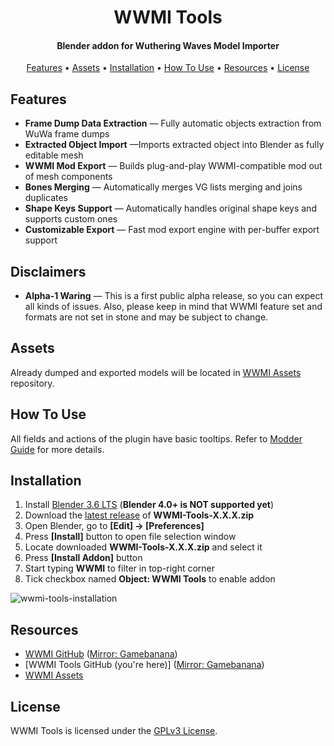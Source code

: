 <h1 align="center">WWMI Tools</h1>

<h4 align="center">Blender addon for Wuthering Waves Model Importer</h4>

<p align="center">
  <a href="#features">Features</a> •
  <a href="#assets">Assets</a> •
  <a href="#installation">Installation</a> •
  <a href="#how-to-use">How To Use</a> • 
  <a href="#resources">Resources</a> •
  <a href="#license">License</a>
</p>

## Features  

- **Frame Dump Data Extraction** — Fully automatic objects extraction from WuWa frame dumps
- **Extracted Object Import** —Imports extracted object into Blender as fully editable mesh
- **WWMI Mod Export** — Builds plug-and-play WWMI-compatible mod out of mesh components
- **Bones Merging** — Automatically merges VG lists merging and joins duplicates 
- **Shape Keys Support** — Automatically handles original shape keys and supports custom ones
- **Customizable Export** — Fast mod export engine with per-buffer export support

## Disclaimers  

- **Alpha-1 Waring** — This is a first public alpha release, so you can expect all kinds of issues. Also, please keep in mind that WWMI feature set and formats are not set in stone and may be subject to change.

## Assets  

Already dumped and exported models will be located in [WWMI Assets](https://github.com/SpectrumQT/WWMI-Assets) repository.

## How To Use

All fields and actions of the plugin have basic tooltips. Refer to [Modder Guide](https://github.com/SpectrumQT/WWMI-TOOLS/blob/main/guides/modder_guide.md) for more details.

## Installation

1. Install [Blender 3.6 LTS](https://www.blender.org/download/lts/3-6) (**Blender 4.0+ is NOT supported yet**)
2. Download the [latest release](https://github.com/SpectrumQT/WWMI-Tools/releases/latest) of **WWMI-Tools-X.X.X.zip**
3. Open Blender, go to **[Edit] -> [Preferences]**
4. Press **[Install]** button to open file selection window
5. Locate downloaded **WWMI-Tools-X.X.X.zip** and select it
6. Press **[Install Addon]** button
7. Start typing  **WWMI** to filter in top-right corner
8. Tick checkbox named **Object: WWMI Tools** to enable addon

![wwmi-tools-installation](https://github.com/SpectrumQT/WWMI-TOOLS/blob/main/public-media/Installation.gif)

## Resources

- [WWMI GitHub](https://github.com/SpectrumQT/WWMI) ([Mirror: Gamebanana](https://gamebanana.com/tools/17252))
- [WWMI Tools GitHub (you're here)] ([Mirror: Gamebanana](https://gamebanana.com/tools/17289))
- [WWMI Assets](https://github.com/SpectrumQT/WWMI-Assets)
  
## License

WWMI Tools is licensed under the [GPLv3 License](https://github.com/SpectrumQT/WWMI-Tools/blob/main/LICENSE).
